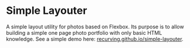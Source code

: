 # Simple Layouter

A simple layout utility for photos based on Flexbox. Its purpose is to allow building a simple one page photo portfolio with only basic HTML knowledge. See a simple demo here: [recurving.github.io/simple-layouter](https://recurving.github.io/simple-layouter/).
